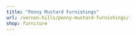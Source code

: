 ```yaml
---
title: "Penny Mustard Furnishings"
url: /vernon-hills/penny-mustard-furnishings/
shop: furniture
---
```

